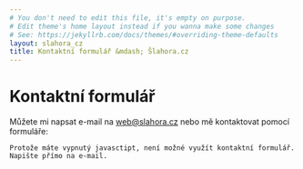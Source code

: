 ```yaml
---
# You don't need to edit this file, it's empty on purpose.
# Edit theme's home layout instead if you wanna make some changes
# See: https://jekyllrb.com/docs/themes/#overriding-theme-defaults
layout: slahora_cz
title: Kontaktní formulář &mdash; Šlahora.cz
---
```

Kontaktní formulář
==================

					
Můžete mi napsat e-mail na [web@slahora.cz](mailto:web@slahora.cz) nebo mě kontaktovat pomocí formuláře:

<noscript>
	<style> .jsonly { display: none } </style>
	
	Protože máte vypnutý javasctipt, není možné využít kontaktní formulář. Napište přímo na e-mail.

</noscript>
 
<form id="contactform" method="POST" class="jsonly">
	<fieldset> 
		<legend>Kontaktní formulář:</legend>
					
			<p>
				<label for="email">E-mail</label>
				<br>
				<input type="email" name="email" id="email" placeholder="Váš e-mail" class="form-element">
				<input type="hidden" name="_subject" value="Kontaktni formular" />
			</p>

			<p>
				<label for="message">Zpráva</label><br>
				<textarea name="message" id="message" placeholder="Zpráva" class="form-element"></textarea>
			</p>
				
	
			<p>
				<input type="text" name="_gotcha" style="display:none" />
				<button type="submit">Odeslat</button>
			</p>
	</fieldset>
</form>

<script>
    var contactform =  document.getElementById('contactform');
    contactform.setAttribute('action', '//formspree.io/' + 'jan' + '@' + 'slahora' + '.' + 'cz');
</script>
